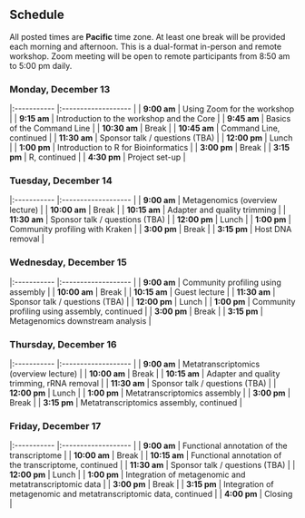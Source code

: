 ## Schedule

All posted times are **Pacific** time zone. At least one break will be provided each morning and afternoon. This is a dual-format in-person and remote workshop. Zoom meeting will be open to remote participants from 8:50 am to 5:00 pm daily.

### Monday, December 13

|:----------- |:------------------- |
| **9:00 am**  | Using Zoom for the workshop |
| **9:15 am**  | Introduction to the workshop and the Core |
| **9:45 am**  | Basics of the Command Line                |
| **10:30 am**  | Break                      |
| **10:45 am**  | Command Line, continued    |
| **11:30 am**  | Sponsor talk / questions (TBA)  |
| **12:00 pm** | Lunch                                     |
| **1:00 pm**  | Introduction to R for Bioinformatics      |
| **3:00 pm**  | Break                          |
| **3:15 pm**  | R, continued  |
| **4:30 pm**  | Project set-up  |

### Tuesday, December 14

|:----------- |:------------------- |
| **9:00 am**  | Metagenomics (overview lecture) |
| **10:00 am**  | Break                      |
| **10:15 am**  | Adapter and quality trimming  |
| **11:30 am**  | Sponsor talk / questions (TBA)  |
| **12:00 pm** | Lunch                                     |
| **1:00 pm**  | Community profiling with Kraken  |
| **3:00 pm**  | Break                          |
| **3:15 pm**  | Host DNA removal  |

### Wednesday, December 15

|:----------- |:------------------- |
| **9:00 am**  | Community profiling using assembly  |
| **10:00 am**  | Break                      |
| **10:15 am**  | Guest lecture  |
| **11:30 am**  | Sponsor talk / questions (TBA)  |
| **12:00 pm** | Lunch                                     |
| **1:00 pm**  | Community profiling using assembly, continued |
| **3:00 pm**  | Break                          |
| **3:15 pm**  | Metagenomics downstream analysis |

### Thursday, December 16

|:----------- |:------------------- |
| **9:00 am**  | Metatranscriptomics (overview lecture) |
| **10:00 am**  | Break                      |
| **10:15 am**  | Adapter and quality trimming, rRNA removal |
| **11:30 am**  | Sponsor talk / questions (TBA)  |
| **12:00 pm** | Lunch                                     |
| **1:00 pm**  | Metatranscriptomics assembly |
| **3:00 pm**  | Break                          |
| **3:15 pm**  | Metatranscriptomics assembly, continued |

### Friday, December 17

|:----------- |:------------------- |
| **9:00 am**  | Functional annotation of the transcriptome |
| **10:00 am**  | Break                      |
| **10:15 am**  | Functional annotation of the transcriptome, continued |
| **11:30 am**  | Sponsor talk / questions (TBA)  |
| **12:00 pm** | Lunch                                     |
| **1:00 pm**  | Integration of metagenomic and metatranscriptomic data |
| **3:00 pm**  | Break                          |
| **3:15 pm**  | Integration of metagenomic and metatranscriptomic data, continued |
| **4:00 pm**  | Closing |
